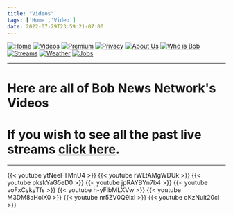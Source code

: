 ```yaml
---
title: "Videos"
tags: ['Home','Video']
date: 2022-07-29T23:59:21-07:00
---
```



[![Home](/homebutton.png#button)](/)
[![Videos](/videosbutton.png#button)](/videos)
[![Premium](/premiumbutton.png#button)](/premium)
[![Privacy](/privacybutton.png#button)](/privacy)
[![About Us](/aboutusbutton.png#button)](/aboutus)
[![Who is Bob](/whoisbobbutton.png#button)](/whoisbob)
[![Streams](/streamsbutton.png#button)](/streams)
[![Weather](/weatherbutton.png#button)](/weather)
[![Jobs](/jobsbutton.png#button)](/jobs)


---


# **Here are all of Bob News Network's Videos**
# If you wish to see all the past live streams [click here](/streams).

---

{{< youtube ytNeeFTMnU4 >}}
{{< youtube rWLtAMgWDUk >}}
{{< youtube pkskYaG5eD0 >}}
{{< youtube jpRAYBYn7b4 >}}
{{< youtube voFxCykyTfs >}}
{{< youtube h-yFlbMLXVw >}}
{{< youtube M3DM8aHolX0 >}}
{{< youtube nr5ZV0Q9lxI >}}
{{< youtube oKzNuit20cI >}}









